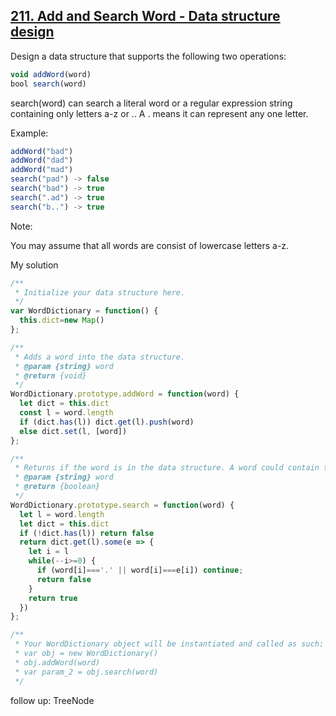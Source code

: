 ## [211. Add and Search Word - Data structure design](https://leetcode.com/problems/add-and-search-word-data-structure-design/)

Design a data structure that supports the following two operations:
```js
void addWord(word)
bool search(word)
```
search(word) can search a literal word or a regular expression string containing only letters a-z or .. A . means it can represent any one letter.

Example:
```js
addWord("bad")
addWord("dad")
addWord("mad")
search("pad") -> false
search("bad") -> true
search(".ad") -> true
search("b..") -> true
```
Note:

You may assume that all words are consist of lowercase letters a-z.

My solution

```js
/**
 * Initialize your data structure here.
 */
var WordDictionary = function() {
  this.dict=new Map()
};

/**
 * Adds a word into the data structure. 
 * @param {string} word
 * @return {void}
 */
WordDictionary.prototype.addWord = function(word) {
  let dict = this.dict
  const l = word.length
  if (dict.has(l)) dict.get(l).push(word)
  else dict.set(l, [word])
};

/**
 * Returns if the word is in the data structure. A word could contain the dot character '.' to represent any one letter. 
 * @param {string} word
 * @return {boolean}
 */
WordDictionary.prototype.search = function(word) {
  let l = word.length
  let dict = this.dict
  if (!dict.has(l)) return false
  return dict.get(l).some(e => {
    let i = l
    while(--i>=0) {
      if (word[i]==='.' || word[i]===e[i]) continue;
      return false
    }
    return true
  })
};

/**
 * Your WordDictionary object will be instantiated and called as such:
 * var obj = new WordDictionary()
 * obj.addWord(word)
 * var param_2 = obj.search(word)
 */
```
follow up: TreeNode

